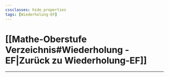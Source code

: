```yaml
---
cssclasses: hide_properties
tags: [Wiederholung-EF]
---
```


# [[Mathe-Oberstufe Verzeichnis#Wiederholung - EF|Zurück zu Wiederholung-EF]]

___